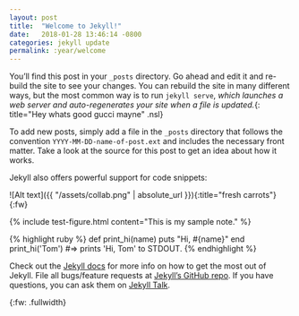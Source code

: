 ```yaml
---
layout: post
title:  "Welcome to Jekyll!"
date:   2018-01-28 13:46:14 -0800
categories: jekyll update
permalink: :year/welcome
---
```


You’ll find this post in your `_posts` directory. Go ahead and edit it and re-build the site to see your changes. You can rebuild the site in many different ways, but the most common way is to run `jekyll serve`, *which launches a web server and auto-regenerates your site when a file is updated.*{: title="Hey whats good gucci mayne" .nsl}

To add new posts, simply add a file in the `_posts` directory that follows the convention `YYYY-MM-DD-name-of-post.ext` and includes the necessary front matter. Take a look at the source for this post to get an idea about how it works.

Jekyll also offers powerful support for code snippets:

![Alt text]({{ "/assets/collab.png" | absolute_url }}){:title="fresh carrots"}
{:fw}

{% include test-figure.html content="This is my sample note." %}

{% highlight ruby %}
def print_hi(name)
  puts "Hi, #{name}"
end
print_hi('Tom')
#=> prints 'Hi, Tom' to STDOUT.
{% endhighlight %}

Check out the [Jekyll docs][jekyll-docs] for more info on how to get the most out of Jekyll. File all bugs/feature requests at [Jekyll’s GitHub repo][jekyll-gh]. If you have questions, you can ask them on [Jekyll Talk][jekyll-talk].

[jekyll-docs]: https://jekyllrb.com/docs/home
[jekyll-gh]:   https://github.com/jekyll/jekyll
[jekyll-talk]: https://talk.jekyllrb.com/

{:fw: .fullwidth}
